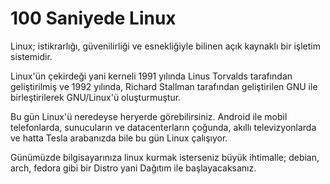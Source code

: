 # 100 Saniyede Linux

Linux; istikrarlığı, güvenilirliği ve esnekliğiyle bilinen açık kaynaklı bir işletim sistemidir.

Linux'ün çekirdeği yani kerneli 1991 yılında Linus Torvalds tarafından geliştirilmiş ve 1992 yılında, Richard Stallman tarafından geliştirilen GNU ile birleştirilerek GNU/Linux'ü oluşturmuştur.

Bu gün Linux'ü neredeyse heryerde görebilirsiniz. Android ile mobil telefonlarda, sunucuların ve datacenterların çoğunda, akıllı televizyonlarda ve hatta Tesla arabanızda bile bu gün Linux çalışıyor.

Günümüzde bilgisayarınıza linux kurmak isterseniz büyük ihtimalle; debian, arch, fedora gibi bir Distro yani Dağıtım ile başlayacaksanız.